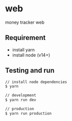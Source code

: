 # web

money tracker web

## Requirement

- install yarn
- install node (v14+)

## Testing and run

```zsh
// install node dependencies
$ yarn

// development
$ yarn run dev

// production
$ yarn run production
```
